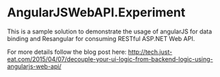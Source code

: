 # AngularJSWebAPI.Experiment
This is a sample solution to demonstrate the usage of angularJS for data binding and Resangular for consuming RESTful ASP.NET Web API.

For more details follow the blog post here: http://tech.just-eat.com/2015/04/07/decouple-your-ui-logic-from-backend-logic-using-angularjs-web-api/
